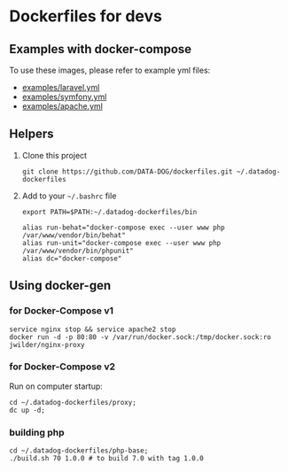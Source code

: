 # Dockerfiles for devs

## Examples with docker-compose

To use these images, please refer to example yml files:

 - [examples/laravel.yml](examples/laravel.yml)
 - [examples/symfony.yml](examples/symfony.yml)
 - [examples/apache.yml](examples/apache.yml)


## Helpers

 1. Clone this project

    `git clone https://github.com/DATA-DOG/dockerfiles.git ~/.datadog-dockerfiles`

2. Add to your `~/.bashrc` file

      ```
      export PATH=$PATH:~/.datadog-dockerfiles/bin

      alias run-behat="docker-compose exec --user www php /var/www/vendor/bin/behat"
      alias run-unit="docker-compose exec --user www php /var/www/vendor/bin/phpunit"
      alias dc="docker-compose"
      ```

## Using docker-gen

### for Docker-Compose v1

 ```
 service nginx stop && service apache2 stop
 docker run -d -p 80:80 -v /var/run/docker.sock:/tmp/docker.sock:ro jwilder/nginx-proxy
 ```

### for Docker-Compose v2

Run on computer startup:

```
cd ~/.datadog-dockerfiles/proxy;
dc up -d;
```

### building php

```
cd ~/.datadog-dockerfiles/php-base;
./build.sh 70 1.0.0 # to build 7.0 with tag 1.0.0
```
